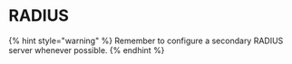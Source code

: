 # RADIUS

{% hint style="warning" %}
Remember to configure a secondary RADIUS server whenever possible.
{% endhint %}
